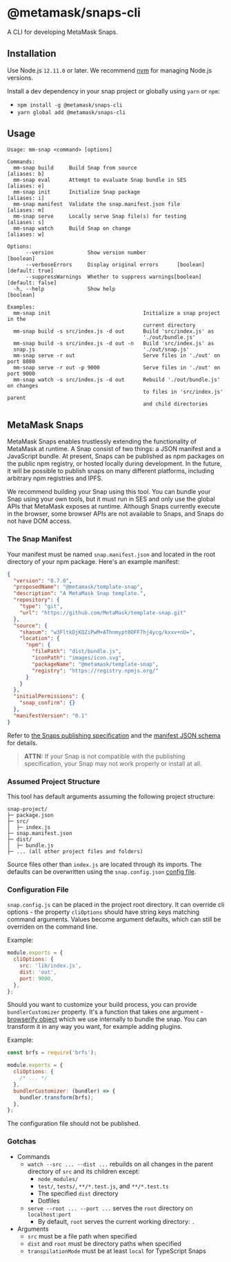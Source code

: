 # @metamask/snaps-cli

A CLI for developing MetaMask Snaps.

## Installation

Use Node.js `12.11.0` or later.
We recommend [nvm](https://github.com/nvm-sh/nvm) for managing Node.js versions.

Install a dev dependency in your snap project or globally using `yarn` or `npm`:

- `npm install -g @metamask/snaps-cli`
- `yarn global add @metamask/snaps-cli`

## Usage

```text
Usage: mm-snap <command> [options]

Commands:
  mm-snap build     Build Snap from source                          [aliases: b]
  mm-snap eval      Attempt to evaluate Snap bundle in SES          [aliases: e]
  mm-snap init      Initialize Snap package                         [aliases: i]
  mm-snap manifest  Validate the snap.manifest.json file            [aliases: m]
  mm-snap serve     Locally serve Snap file(s) for testing          [aliases: s]
  mm-snap watch     Build Snap on change                            [aliases: w]

Options:
      --version           Show version number                          [boolean]
      --verboseErrors     Display original errors      [boolean] [default: true]
      --suppressWarnings  Whether to suppress warnings[boolean] [default: false]
  -h, --help              Show help                                    [boolean]

Examples:
  mm-snap init                              Initialize a snap project in the
                                            current directory
  mm-snap build -s src/index.js -d out      Build 'src/index.js' as
                                            './out/bundle.js'
  mm-snap build -s src/index.js -d out -n   Build 'src/index.js' as
  snap.js                                   './out/snap.js'
  mm-snap serve -r out                      Serve files in './out' on port 8080
  mm-snap serve -r out -p 9000              Serve files in './out' on port 9000
  mm-snap watch -s src/index.js -d out      Rebuild './out/bundle.js' on changes
                                            to files in 'src/index.js' parent
                                            and child directories
```

## MetaMask Snaps

MetaMask Snaps enables trustlessly extending the functionality of MetaMask at runtime.
A Snap consist of two things: a JSON manifest and a JavaScript bundle.
At present, Snaps can be published as npm packages on the public npm registry, or hosted locally during development.
In the future, it will be possible to publish snaps on many different platforms, including arbitrary npm registries and IPFS.

We recommend building your Snap using this tool.
You can bundle your Snap using your own tools, but it must run in SES and only use the global APIs that MetaMask exposes at runtime.
Although Snaps currently execute in the browser, some browser APIs are not available to Snaps, and Snaps do not have DOM access.

### The Snap Manifest

Your manifest must be named `snap.manifest.json` and located in the root directory of your npm package.
Here's an example manifest:

```json
{
  "version": "0.7.0",
  "proposedName": "@metamask/template-snap",
  "description": "A MetaMask Snap template.",
  "repository": {
    "type": "git",
    "url": "https://github.com/MetaMask/template-snap.git"
  },
  "source": {
    "shasum": "w3FltkDjKQZiPwM+AThnmypt0OFF7hj4ycg/kxxv+nU=",
    "location": {
      "npm": {
        "filePath": "dist/bundle.js",
        "iconPath": "images/icon.svg",
        "packageName": "@metamask/template-snap",
        "registry": "https://registry.npmjs.org/"
      }
    }
  },
  "initialPermissions": {
    "snap_confirm": {}
  },
  "manifestVersion": "0.1"
}
```

Refer to [the Snaps publishing specification](https://github.com/MetaMask/specifications/blob/main/snaps/publishing.md) and the [manifest JSON schema](https://github.com/MetaMask/snaps-skunkworks/blob/main/packages/controllers/src/snaps/json-schemas/snap-manifest.schema.json) for details.

> **ATTN:** If your Snap is not compatible with the publishing specification, your Snap may not work properly or install at all.

### Assumed Project Structure

This tool has default arguments assuming the following project structure:

```text
snap-project/
├─ package.json
├─ src/
│  ├─ index.js
├─ snap.manifest.json
├─ dist/
│  ├─ bundle.js
├─ ... (all other project files and folders)
```

Source files other than `index.js` are located through its imports.
The defaults can be overwritten using the `snap.config.json` [config file](#configuration-file).

### Configuration File

`snap.config.js` can be placed in the project root directory. It can override cli options - the property `cliOptions` should have string keys matching command arguments. Values become argument defaults, which can still be overriden on the command line.

Example:

```javascript
module.exports = {
  cliOptions: {
    src: 'lib/index.js',
    dist: 'out',
    port: 9000,
  },
};
```

Should you want to customize your build process, you can provide `bundlerCustomizer` property. It's a function that takes one argument - [browserify object](https://github.com/browserify/browserify#api-example) which we use internally to bundle the snap. You can transform it in any way you want, for example adding plugins.

Example:

```javascript
const brfs = require('brfs');

module.exports = {
  cliOptions: {
    /* ... */
  },
  bundlerCustomizer: (bundler) => {
    bundler.transform(brfs);
  },
};
```

The configuration file should not be published.

### Gotchas

- Commands
  - `watch --src ... --dist ...` rebuilds on all changes in the parent directory
    of `src` and its children except:
    - `node_modules/`
    - `test/`, `tests/`, `**/*.test.js`, and `**/*.test.ts`
    - The specified `dist` directory
    - Dotfiles
  - `serve --root ... --port ...` serves the `root` directory on `localhost:port`
    - By default, `root` serves the current working directory: `.`
- Arguments
  - `src` must be a file path when specified
  - `dist` and `root` must be directory paths when specified
  - `transpilationMode` must be at least `local` for TypeScript Snaps
